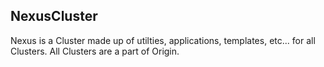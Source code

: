 ## NexusCluster

Nexus is a Cluster made up of utilties, applications, templates, etc... for all Clusters.
All Clusters are a part of Origin.
